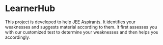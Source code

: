 # LearnerHub
This project is developed to help JEE Aspirants. It identifies your weaknesses and suggests material according to them. It first assesses you with our customized test to determine your weaknesses and then helps you accordingly.
